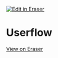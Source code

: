 <p><a target="_blank" href="https://app.eraser.io/workspace/XBOwGE9e4FHrHp4F5rn8" id="edit-in-eraser-github-link"><img alt="Edit in Eraser" src="https://firebasestorage.googleapis.com/v0/b/second-petal-295822.appspot.com/o/images%2Fgithub%2FOpen%20in%20Eraser.svg?alt=media&amp;token=968381c8-a7e7-472a-8ed6-4a6626da5501"></a></p>

# Userflow
[﻿View on Eraser](https://app.eraser.io/workspace/XBOwGE9e4FHrHp4F5rn8?elements=6ISs6UqP1HZr3ohZAxDDOQ) 


<!--- Eraser file: https://app.eraser.io/workspace/XBOwGE9e4FHrHp4F5rn8 --->